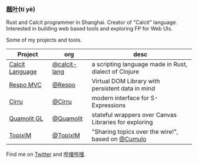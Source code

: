### [题叶](http://tiye.me/)(tí yè)

Rust and Calcit programmer in Shanghai. Creator of "Calcit" language. Interested in building web based tools and exploring FP for Web UIs.

Some of my projects and tools.

| Project                                    | org                                           | desc                                                                            |
| ------------------------------------------ | --------------------------------------------- | ------------------------------------------------------------------------------- |
| [Calcit Language](http://calcit-lang.org/) | [@calcit-lang](http://github.com/calcit-lang) | a scripting language made in Rust, dialect of Clojure                           |
| [Respo MVC](http://respo-mvc.org/)         | [@Respo](http://github.com/Respo/)            | Virtual DOM Library with persistent data in mind                                |
| [Cirru](http://cirru.org/)                 | [@Cirru](http://github.com/Cirru/)            | modern interface for S-Expressions                                              |
| [Quamolit GL](http://quamolit.org/)        | [@Quamolit](http://github.com/Quamolit/)      | stateful wrappers over Canvas Libraries for exploring                           |
| [TopixIM](http://topix.im/)                | [@TopixIM](https://github.com/TopixIM)        | "Sharing topics over the wire!", based on [@Cumulo](https://github.com/Cumulo/) |

Find me on [Twitter](https://twitter.com/tiyecirru) and [哔哩哔哩](https://space.bilibili.com/14227306/video).
